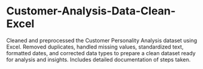 # Customer-Analysis-Data-Clean-Excel
Cleaned and preprocessed the Customer Personality Analysis dataset using Excel. Removed duplicates, handled missing values, standardized text, formatted dates, and corrected data types to prepare a clean dataset ready for analysis and insights. Includes detailed documentation of steps taken.
